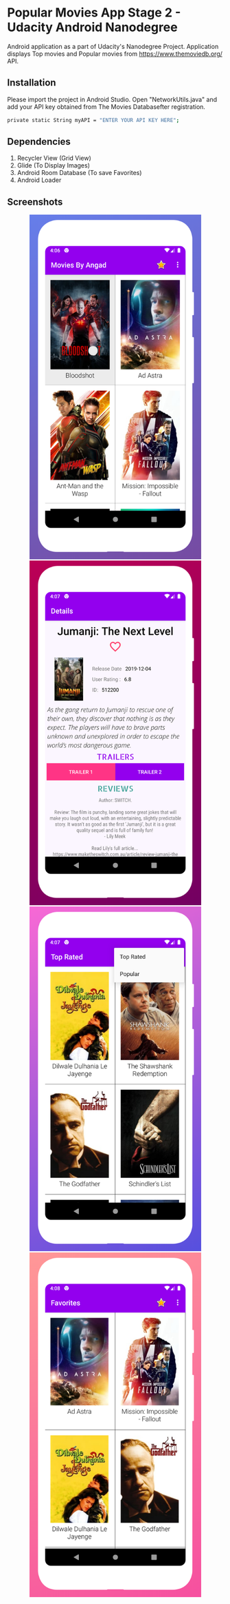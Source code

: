 # Popular Movies App Stage 2 - Udacity Android Nanodegree

Android application as a part of Udacity's Nanodegree Project. Application displays Top movies and Popular movies from 
https://www.themoviedb.org/ API.
## Installation

Please import the project in Android Studio. Open "NetworkUtils.java" and add your API key obtained from The Movies Databasefter registration. 

```bash
private static String myAPI = "ENTER YOUR API KEY HERE";
```
## Dependencies
1. Recycler View (Grid View)
2. Glide (To Display Images)
3. Android Room Database (To save Favorites)
4. Android Loader

## Screenshots
<div align="center">
    <img src="https://github.com/angad305/Popular-Movies-Udacity-Stage-2/blob/master/Screenshots/Google%20Pixel%203%201.png" width="400px"</img> 
</div>
<div align="center">
    <img src="https://github.com/angad305/Popular-Movies-Udacity-Stage-2/blob/master/Screenshots/Google%20Pixel%203%202.png" width="400px"</img> 
</div>
<div align="center">
    <img src="https://github.com/angad305/Popular-Movies-Udacity-Stage-2/blob/master/Screenshots/Google%20Pixel%203%203.png" width="400px"</img> 
</div>
<div align="center">
    <img src="https://github.com/angad305/Popular-Movies-Udacity-Stage-2/blob/master/Screenshots/Google%20Pixel%203%204.png" width="400px"</img> 
</div>

